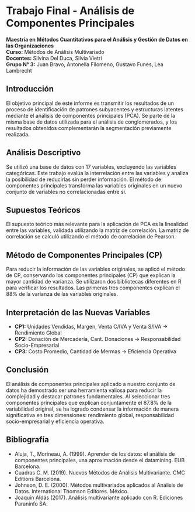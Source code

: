 # Trabajo Final - Análisis de Componentes Principales

**Maestría en Métodos Cuantitativos para el Análisis y Gestión de Datos en las Organizaciones**  
**Curso:** Métodos de Análisis Multivariado  
**Docentes:** Silvina Del Duca, Silvia Vietri  
**Grupo N° 3:** Juan Bravo, Antonella Filomeno, Gustavo Funes, Lea Lambrecht

## Introducción

El objetivo principal de este informe es transmitir los resultados de un proceso de identificación de patrones subyacentes y estructuras latentes mediante el análisis de componentes principales (PCA). Se parte de la misma base de datos utilizada para el análisis de conglomerados, y los resultados obtenidos complementarán la segmentación previamente realizada.

## Análisis Descriptivo

Se utilizó una base de datos con 17 variables, excluyendo las variables categóricas. Este trabajo evalúa la interrelación entre las variables y analiza la posibilidad de reducirlas sin perder información. El método de componentes principales transforma las variables originales en un nuevo conjunto de variables no correlacionadas entre sí.

## Supuestos Teóricos

El supuesto teórico más relevante para la aplicación de PCA es la linealidad entre las variables, validada utilizando la matriz de correlación. La matriz de correlación se calculó utilizando el método de correlación de Pearson.

## Método de Componentes Principales (CP)

Para reducir la información de las variables originales, se aplicó el método de CP, conservando los componentes principales (CP) que explican la mayor cantidad de varianza. Se utilizaron dos bibliotecas diferentes en R para verificar los resultados. Las primeras tres componentes explican el 88% de la varianza de las variables originales.

## Interpretación de las Nuevas Variables

- **CP1:** Unidades Vendidas, Margen, Venta C/IVA y Venta S/IVA -> Rendimiento Global
- **CP2:** Donación de Mercadería, Cant. Donaciones -> Responsabilidad Socio-Empresarial
- **CP3:** Costo Promedio, Cantidad de Mermas -> Eficiencia Operativa

## Conclusión

El análisis de componentes principales aplicado a nuestro conjunto de datos ha demostrado ser una herramienta valiosa para reducir la complejidad y destacar patrones fundamentales. Al seleccionar tres componentes principales que explican conjuntamente el 87.8% de la variabilidad original, se ha logrado condensar la información de manera significativa en tres dimensiones: rendimiento global, responsabilidad socio-empresarial y eficiencia operativa.

## Bibliografía

- Aluja, T., Morineau, A. (1999). Aprender de los datos: el análisis de componentes principales, una aproximación desde el datamining. EUB Barcelona.
- Cuadras C. M. (2019). Nuevos Métodos de Análisis Multivariante. CMC Editions Barcelona.
- Johnson, D. E. (2000). Métodos multivariados aplicados al Análisis de Datos. International Thomson Editores. México.
- Joaquín Aldás (2017). Análisis multivariante aplicado con R. Ediciones Paraninfo SA.
